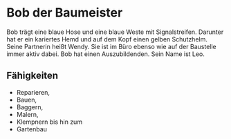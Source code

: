 # Bob der Baumeister

Bob trägt eine blaue Hose und eine blaue Weste mit Signalstreifen. Darunter hat er ein kariertes Hemd und auf dem Kopf einen gelben Schutzhelm.
Seine Partnerin heißt Wendy. Sie ist im Büro ebenso wie auf der Baustelle immer aktiv dabei. Bob hat einen Auszubildenden. Sein Name ist Leo.

## Fähigkeiten

* Reparieren, 
* Bauen, 
* Baggern, 
* Malern, 
* Klempnern bis hin zum 
* Gartenbau

